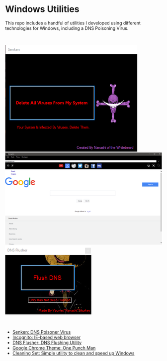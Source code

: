 # Windows Utilities

This repo includes a handful of utilities I developed using different technologies for Windows, including a DNS Poisoning Virus.

<br/>

![Senken](https://github.com/younes-alturkey/windows-utilities/blob/main/images/senken.png)
![Incognito](https://github.com/younes-alturkey/windows-utilities/blob/main/images/inco.png)
![DNS Flusher](https://github.com/younes-alturkey/windows-utilities/blob/main/images/dns.png)

<br/>

- [Senken: DNS Poisoner Virus](https://github.com/younes-alturkey/windows-utilities/blob/main/Senken.exe)
- [Incognito: IE-based web browser](https://github.com/younes-alturkey/windows-utilities/blob/main/Incognito.exe)
- [DNS Flusher: DNS Flushing Utility](https://github.com/younes-alturkey/windows-utilities/blob/main/DNS%20Flusher.exe)
- [Google Chrome Theme: One Punch Man](https://github.com/younes-alturkey/windows-utilities/blob/main/One%20Punch%20Man%20Chrome%20Theme.zip)
- [Cleaning Set: Simple utility to clean and speed up Windows](https://github.com/younes-alturkey/windows-utilities/blob/main/The%20Cleaning%20Set.exe)
